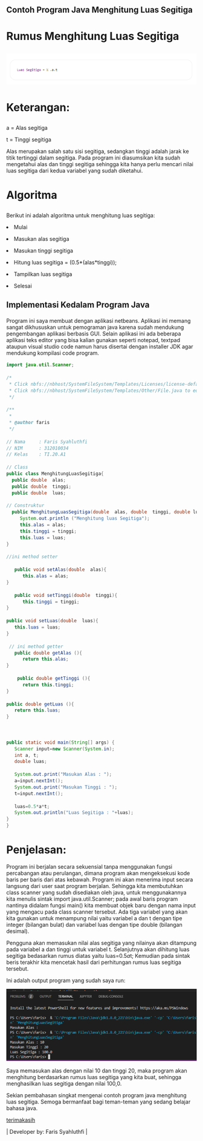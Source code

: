 ## Contoh Program Java Menghitung Luas Segitiga </p>
# Rumus Menghitung Luas Segitiga </p>
![rumus](screenshot/rumus.png) </p>
# Keterangan: </p>
a = Alas segitiga </p>
t = Tinggi segitiga </p>

Alas merupakan salah satu sisi segitiga, sedangkan tinggi adalah jarak ke titik tertinggi dalam segitiga. Pada program ini diasumsikan kita sudah mengetahui alas dan tinggi segitiga sehingga kita hanya perlu mencari nilai luas segitiga dari kedua variabel yang sudah diketahui. </p>

# Algoritma </p>
Berikut ini adalah algoritma untuk menghitung luas segitiga: </p>

<li> Mulai </li> </p>
<li> Masukan alas segitiga </li> </p>
<li> Masukan tinggi segitiga </li> </p>
<li> Hitung luas segitiga = (0.5*(alas*tinggi)); </li> </p>
<li> Tampilkan luas segitiga </li> </p>
<li> Selesai </li> </p>

## Implementasi Kedalam Program Java </p>
Program ini saya membuat dengan aplikasi netbeans. Aplikasi ini memang sangat dikhususkan untuk pemograman java karena sudah mendukung pengembangan aplikasi berbasis GUI. Selain aplikasi ini ada beberapa aplikasi teks editor yang bisa kalian gunakan seperti notepad, textpad ataupun visual studio code namun harus disertai dengan installer JDK agar mendukung kompilasi code program. </p>

```java
import java.util.Scanner;

/*
 * Click nbfs://nbhost/SystemFileSystem/Templates/Licenses/license-default.txt to change this license
 * Click nbfs://nbhost/SystemFileSystem/Templates/Other/File.java to edit this template
 */

/**
 *
 * @author faris
 */

// Nama     : Faris Syahluthfi
// NIM      : 312010034
// Kelas    : TI.20.A1

// Class
public class MenghitungLuasSegitiga{
  public double  alas;
  public double  tinggi;
  public double  luas;

// Construktur
  public MenghitungLuasSegitiga(double  alas, double  tinggi, double luas){
     System.out.println ("Menghitung luas Segitiga");
     this.alas = alas;
     this.tinggi = tinggi;
     this.luas = luas;
}

//ini method setter

   public void setAlas(double  alas){
      this.alas = alas;
}

   public void setTinggi(double  tinggi){
      this.tinggi = tinggi;
}

public void setLuas(double  luas){
   this.luas = luas;
}

 // ini method getter
   public double getAlas (){
      return this.alas; 
}

    public double getTinggi (){
      return this.tinggi; 
}

public double getLuas (){
   return this.luas; 
}



public static void main(String[] args) {
   Scanner input=new Scanner(System.in);
   int a, t;
   double luas;
   
   System.out.print("Masukan Alas : ");
   a=input.nextInt();
   System.out.print("Masukan Tinggi : ");
   t=input.nextInt();
   
   luas=0.5*a*t;
   System.out.println("Luas Segitiga : "+luas);
}  
}


``` 
</p>

# Penjelasan:
Program ini berjalan secara sekuensial tanpa menggunakan fungsi percabangan atau perulangan, dimana program akan mengeksekusi kode baris per baris dari atas kebawah. Program ini akan menerima input secara langsung dari user saat program berjalan. Sehingga kita membutuhkan class scanner yang sudah disediakan oleh java, untuk menggunakannya kita menulis sintak import java.util.Scanner; pada awal baris program nantinya didalam fungsi main() kita membuat objek baru dengan nama input yang mengacu pada class scanner tersebut. Ada tiga variabel yang akan kita gunakan untuk menampung nilai yaitu variabel a dan t dengan tipe integer (bilangan bulat) dan variabel luas dengan tipe double (bilangan desimal). </p>
Pengguna akan memasukan nilai alas segitiga yang nilainya akan ditampung pada variabel a dan tinggi untuk variabel t. Selanjutnya akan dihitung luas segitiga bedasarkan rumus diatas yaitu luas=0.5*a*t; Kemudian pada sintak beris terakhir kita mencetak hasil dari perhitungan rumus luas segitiga tersebut. </p>

Ini adalah output program yang sudah saya run: </p>
![output](screenshot/output.png) </p>

Saya memasukan alas dengan nilai 10 dan tinggi 20, maka program akan menghitung berdasarkan rumus luas segitiga yang kita buat, sehingga menghasilkan luas segitiga dengan nilai 100,0. </p>

Sekian pembahasan singkat mengenai contoh program java menghitung luas segitiga. Semoga bermanfaat bagi teman-teman yang sedang belajar bahasa java. </p>
[terimakasih](screenshot/terimakasih.jpeg) </p>

| Developer by: Faris Syahluthfi  |

